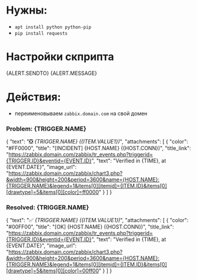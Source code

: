 # Нужны:

- `apt install python python-pip`
- `pip install requests`

# Настройки скприпта

{ALERT.SENDTO}
{ALERT.MESSAGE}

# Действия:
- переименовываем `zabbix.domain.com` на свой домен

### Problem: {TRIGGER.NAME}

{
  "text": ":negative_squared_cross_mark: *{TRIGGER.NAME} ({ITEM.VALUE1})*",
  "attachments": [
    {
      "color": "#FF0000",
      "title": "[INCIDENT] {HOST.NAME}  ({HOST.CONN})",
      "title_link": "https://zabbix.domain.com/zabbix/tr_events.php?triggerid={TRIGGER.ID}&eventid={EVENT.ID}",
      "text": "Verified in {TIME}, at {EVENT.DATE}",
      "image_url": "https://zabbix.domain.com/zabbix/chart3.php?&width=900&height=200&period=3600&name={HOST.NAME}:{TRIGGER.NAME}&legend=1&items[0][itemid]={ITEM.ID}&items[0][drawtype]=5&items[0][color]=ff0000"
    }
  ]
}

### Resolved: {TRIGGER.NAME}

{
  "text": ":white_check_mark: *{TRIGGER.NAME} ({ITEM.VALUE1})*",
  "attachments": [
    {
      "color": "#00FF00",
      "title": "[OK] {HOST.NAME}  ({HOST.CONN})",
      "title_link": "https://zabbix.domain.com/zabbix/tr_events.php?triggerid={TRIGGER.ID}&eventid={EVENT.ID}",
      "text": "Verified in {TIME}, at {EVENT.DATE}",
      "image_url": "https://zabbix.domain.com/zabbix/chart3.php?&width=900&height=200&period=3600&name={HOST.NAME}:{TRIGGER.NAME}&legend=1&items[0][itemid]={ITEM.ID}&items[0][drawtype]=5&items[0][color]=00ff00"
    }
  ]
}
